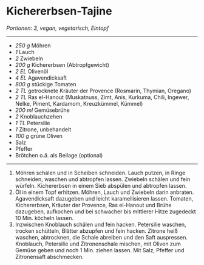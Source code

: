 # Kichererbsen-Tajine
*Portionen: 3, vegan, vegetarisch, Eintopf*

---
- *250 g* Möhren
- *1* Lauch
- *2* Zwiebeln
- *200 g* Kichererbsen (Abtropfgewicht)
- *2 EL* Olivenöl
- *4 EL* Agavendicksaft
- *800 g* stückige Tomaten
- *2 TL* getrocknete Kräuter der Provence (Rosmarin, Thymian, Oregano)
- *2 TL* Ras el-Hanout (Muskatnuss, Zimt, Anis, Kurkuma, Chili, Ingewer, Nelke, Piment, Kardamom, Kreuzkümmel, Kümmel)
- *200 ml* Gemüsebrühe
- *2* Knoblauchzehen
- *1 TL* Petersilie
- *1* Zitrone, unbehandelt
- *100 g* grüne Oliven
- Salz
- Pfeffer
- Brötchen o.ä. als Beilage (optional)
---
1. Möhren schälen und in Scheiben schneiden. Lauch putzen, in Ringe schneiden, waschen und abtropfen lassen. Zwiebeln schälen und fein würfeln. Kichererbsen in einem Sieb abspülen und abtropfen lassen.
2. Öl in einem Topf erhitzen. Möhren, Lauch und Zwiebeln darin anbraten. Agavendicksaft dazugeben und leicht karamellisieren lassen. Tomaten, Kichererbsen, Kräuter der Provence, Ras el-Hanout und Brühe dazugeben, aufkochen und bei schwacher bis mittlerer Hitze zugedeckt 10 Min. köcheln lassen.
3. Inzwischen Knoblauch schälen und fein hacken. Petersilie waschen, trocken schütteln, Blätter abzupfen und fein hacken. Zitrone heiß waschen, abtrocknen, die Schale abreiben und den Saft auspressen. Knoblauch, Petersilie und Zitronenschale mischen, mit Oliven zum Gemüse geben und noch 1 Min. ziehen lassen. Mit Salz, Pfeffer und Zitronensaft abschmecken.
